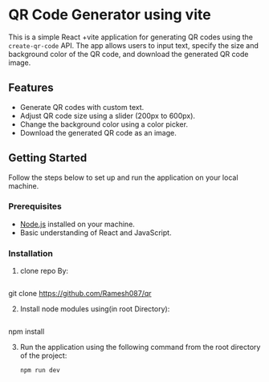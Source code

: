 # QR Code Generator using vite

This is a simple React +vite application for generating QR codes using the `create-qr-code` API. The app allows users to input text, specify the size and background color of the QR code, and download the generated QR code image.

## Features

- Generate QR codes with custom text.
- Adjust QR code size using a slider (200px to 600px).
- Change the background color using a color picker.
- Download the generated QR code as an image.

## Getting Started

Follow the steps below to set up and run the application on your local machine.

### Prerequisites

- [Node.js](https://nodejs.org) installed on your machine.
- Basic understanding of React and JavaScript.

### Installation

1. clone repo By:
   ```bash
  git clone https://github.com/Ramesh087/qr

2. Install node modules using(in root Directory):
   ```bash
  npm install

3. Run the application using the following command from the root directory of the project:
   ```bash
   npm run dev




